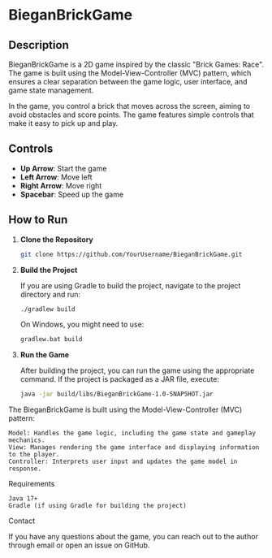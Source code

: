 # BieganBrickGame

## Description

BieganBrickGame is a 2D game inspired by the classic "Brick Games: Race". The game is built using the Model-View-Controller (MVC) pattern, which ensures a clear separation between the game logic, user interface, and game state management.

In the game, you control a brick that moves across the screen, aiming to avoid obstacles and score points. The game features simple controls that make it easy to pick up and play.

## Controls

- **Up Arrow**: Start the game
- **Left Arrow**: Move left
- **Right Arrow**: Move right
- **Spacebar**: Speed up the game

## How to Run

1. **Clone the Repository**

   ```bash
   git clone https://github.com/YourUsername/BieganBrickGame.git
   ```

2. **Build the Project**

   If you are using Gradle to build the project, navigate to the project directory and run:
   ```bash
   ./gradlew build
   ```
   On Windows, you might need to use:
   ```bash
   gradlew.bat build
   ```
3. **Run the Game**

   After building the project, you can run the game using the appropriate command. If the project is packaged as a JAR file, execute:   
   ```bash
   java -jar build/libs/BieganBrickGame-1.0-SNAPSHOT.jar
   ```


The BieganBrickGame is built using the Model-View-Controller (MVC) pattern:

    Model: Handles the game logic, including the game state and gameplay mechanics.
    View: Manages rendering the game interface and displaying information to the player.
    Controller: Interprets user input and updates the game model in response.

Requirements

    Java 17+
    Gradle (if using Gradle for building the project)

Contact

If you have any questions about the game, you can reach out to the author through email or open an issue on GitHub.
